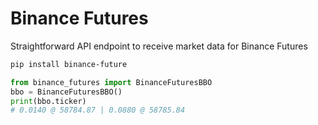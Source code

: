 # Binance Futures
Straightforward API endpoint to receive market data for Binance Futures

```bash
pip install binance-future
```

```python
from binance_futures import BinanceFuturesBBO
bbo = BinanceFuturesBBO()
print(bbo.ticker)
# 0.0140 @ 58784.87 | 0.0880 @ 58785.84
```